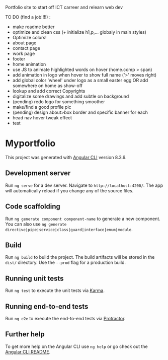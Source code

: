 Portfolio site to start off ICT carreer and relearn web dev

TO DO (find a job!!!!) :
- make readme better
- optimize and clean css (+ initialize h1,p,... globaly in main styles)
- Optimize colors!
- about page
- contact page
- work page
- footer
- home animation
- use JS to animate highlighted words on hover (home.comp > span)
- add animation in logo when hover to show full name ('>' moves right)
- add global color 'wheel' under logo as a small easter egg OR add somewhere on home as show-off
- lookup and add correct Copyrights
- digitalize some drawings and add subtle on background
- (pending) redo logo for something smoother
- make/find a good profile pic
- (pending) design about>box border and specific banner for each
- head nav hover tweak effect
- test




# Myportfolio

This project was generated with [Angular CLI](https://github.com/angular/angular-cli) version 8.3.6.

## Development server

Run `ng serve` for a dev server. Navigate to `http://localhost:4200/`. The app will automatically reload if you change any of the source files.

## Code scaffolding

Run `ng generate component component-name` to generate a new component. You can also use `ng generate directive|pipe|service|class|guard|interface|enum|module`.

## Build

Run `ng build` to build the project. The build artifacts will be stored in the `dist/` directory. Use the `--prod` flag for a production build.

## Running unit tests

Run `ng test` to execute the unit tests via [Karma](https://karma-runner.github.io).

## Running end-to-end tests

Run `ng e2e` to execute the end-to-end tests via [Protractor](http://www.protractortest.org/).

## Further help

To get more help on the Angular CLI use `ng help` or go check out the [Angular CLI README](https://github.com/angular/angular-cli/blob/master/README.md).
